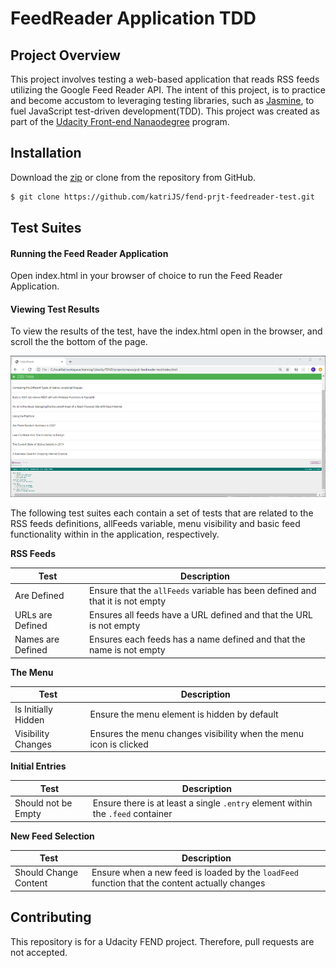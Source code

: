 # FeedReader Application TDD



## Project Overview

This project involves testing a web-based application that reads RSS feeds utilizing the Google Feed Reader API. The intent of this project, is to practice and become accustom to leveraging testing libraries, such as [Jasmine], to fuel JavaScript test-driven development(TDD). This project was created as part of the [Udacity Front-end Nanaodegree] program.


## Installation

 Download the [zip] or clone from the repository from GitHub.
 ```sh
 $ git clone https://github.com/katriJS/fend-prjt-feedreader-test.git
 ```


## Test Suites


#### Running the Feed Reader Application
Open index.html in your browser of choice to run the Feed Reader Application.

#### Viewing Test Results
To view the results of the test, have the index.html open in the browser, and scroll the the bottom of the page.

![alt text](/img/feedreader.png)

The following test suites each contain a set of tests that are related to the RSS feeds definitions, allFeeds variable, menu visibility and basic feed functionality within in the application, respectively.

**RSS Feeds**

| Test | Description |
| ------ | ------ |
| Are Defined | Ensure that the `allFeeds` variable has been defined and that it is not empty |
| URLs are Defined | Ensures all feeds have a URL defined and that the URL is not empty |
| Names are Defined | Ensures each feeds has a name defined and that the name is not empty |

**The Menu**

| Test | Description |
| ------ | ------ |
| Is Initially Hidden | Ensure the menu element is hidden by default |
| Visibility Changes | Ensures the menu changes visibility when the menu icon is clicked |

**Initial Entries**

| Test | Description |
| ------ | ------ |
| Should not be Empty | Ensure there is at least a single `.entry` element within the `.feed` container |

**New Feed Selection**

| Test | Description |
| ------ | ------ |
| Should Change Content | Ensure when a new feed is loaded by the `loadFeed` function that the content actually changes |


## Contributing

This repository is for a Udacity FEND project. Therefore, pull requests are not accepted.


[//]: # (reference links)
   [Jasmine]: <http://jasmine.github.io/>
   [Udacity Front-end Nanaodegree]: <https://www.udacity.com/course/front-end-web-developer-nanodegree--nd0011>
   [zip]: <https://github.com/katriJS/fend-prjt-feedreader-test/archive/master.zip>

